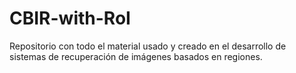 # CBIR-with-RoI
Repositorio con todo el material usado y creado en el desarrollo de sistemas de recuperación de imágenes basados en regiones.
